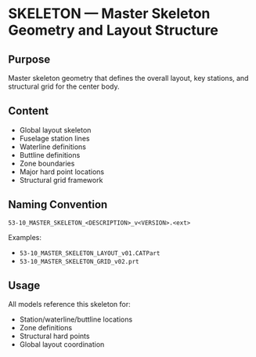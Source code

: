 # SKELETON — Master Skeleton Geometry and Layout Structure

## Purpose

Master skeleton geometry that defines the overall layout, key stations, and structural grid for the center body.

## Content

- Global layout skeleton
- Fuselage station lines
- Waterline definitions
- Buttline definitions
- Zone boundaries
- Major hard point locations
- Structural grid framework

## Naming Convention

```
53-10_MASTER_SKELETON_<DESCRIPTION>_v<VERSION>.<ext>
```

Examples:
- `53-10_MASTER_SKELETON_LAYOUT_v01.CATPart`
- `53-10_MASTER_SKELETON_GRID_v02.prt`

## Usage

All models reference this skeleton for:
- Station/waterline/buttline locations
- Zone definitions
- Structural hard points
- Global layout coordination

